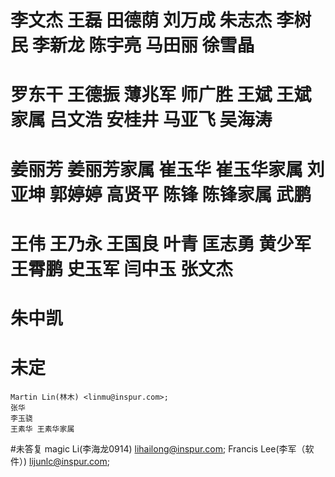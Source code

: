 # 李文杰 王磊 田德荫 刘万成 朱志杰 李树民 李新龙 陈宇亮 马田丽 徐雪晶
# 罗东干 王德振 薄兆军 师广胜 王斌 王斌家属 吕文浩 安桂井 马亚飞 吴海涛
# 姜丽芳 姜丽芳家属 崔玉华 崔玉华家属 刘亚坤 郭婷婷 高贤平 陈锋 陈锋家属 武鹏
# 王伟 王乃永 王国良 叶青 匡志勇 黄少军 王霄鹏 史玉军 闫中玉 张文杰
# 朱中凯

# 未定
    Martin Lin(林木) <linmu@inspur.com>; 
    张华
    李玉骁
    王素华 王素华家属

#未答复
    magic Li(李海龙0914) <lihailong@inspur.com>; 
    Francis Lee(李军（软件）) <lijunlc@inspur.com>; 